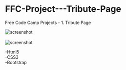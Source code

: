 # FFC-Project---Tribute-Page
Free Code Camp Projects - 1. Tribute Page

![screenshot](https://i.imgur.com/PtnpmsK.png)
<br />
<br />
![screenshot](https://i.imgur.com/4idquL5.png)

-Html5 <br />
-CSS3 <br />
-Bootstrap
